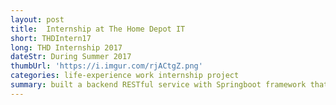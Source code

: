 ```yaml
---
layout: post
title:  Internship at The Home Depot IT
short: THDIntern17
long: THD Internship 2017
dateStr: During Summer 2017
thumbUrl: 'https://i.imgur.com/rjACtgZ.png'
categories: life-experience work internship project
summary: built a backend RESTful service with Springboot framework that can access Google BigQuery data, dynamically analyze and build object relationships, and aggregate the information into useful stats for the UI dashboard.
---
```

